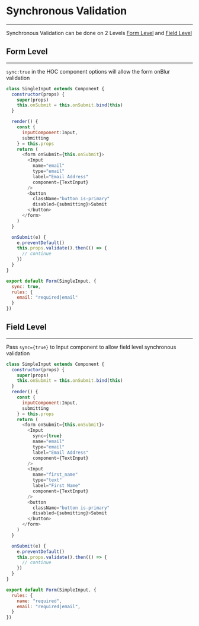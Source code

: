 # Synchronous Validation

---

Synchronous Validation can be done on 2 Levels [Form Level](#form-level) and [Field Level](#field-level)

## Form Level

---

`sync:true`  in the HOC component options will allow the form onBlur validation

```js
class SingleInput extends Component {
  constructor(props) {
    super(props)
    this.onSubmit = this.onSubmit.bind(this)
  }

  render() {
    const {
      inputComponent:Input,
      submitting
    } = this.props
    return (
      <form onSubmit={this.onSubmit}>
        <Input
          name="email"
          type="email"
          label="Email Address"
          component={TextInput}
        />
        <button
          className="button is-primary"
          disabled={submitting}>Submit
        </button>
      </form>
    )
  }

  onSubmit(e) {
    e.preventDefault()
    this.props.validate().then(() => {
      // continue
    })
  }
}

export default Form(SingleInput, {
  sync: true,
  rules: {
    email: "required|email"
  }
})
```

## Field Level

---

Pass `sync={true}`  to Input component to allow field level synchronous validation

```js
class SimpleInput extends Component {
  constructor(props) {
    super(props)
    this.onSubmit = this.onSubmit.bind(this)
  }
  render() {
    const {
      inputComponent:Input,
      submitting
    } = this.props
    return (
      <form onSubmit={this.onSubmit}>
        <Input
          sync={true}
          name="email"
          type="email"
          label="Email Address"
          component={TextInput}
        />
        <Input
          name="first_name"
          type="text"
          label="First Name"
          component={TextInput}
        />
        <button
          className="button is-primary"
          disabled={submitting}>Submit
        </button>
      </form>
    )
  }

  onSubmit(e) {
    e.preventDefault()
    this.props.validate().then(() => {
      // continue
    })
  }
}

export default Form(SimpleInput, {
  rules: {
    name: "required",
    email: "required|email",
  }
})
```



